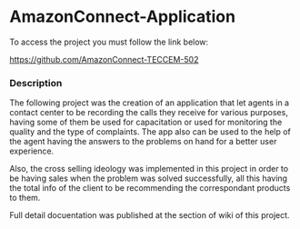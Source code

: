 # AmazonConnect-Application

To access the project you must follow the link below:

https://github.com/AmazonConnect-TECCEM-502

### Description

The following project was the creation of an application that let agents in a contact center to be recording the calls they receive for various purposes, having some of them be used for capacitation or used for monitoring the quality and the type of complaints. The app also can be used to the help of the agent having the answers to the problems on hand for a better user experience.

Also, the cross selling ideology was implemented in this project in order to be having sales when the problem was solved successfully, all this having the total info of the client to be recommending the correspondant products to them.

Full detail docuentation was published at the section of wiki of this project.
